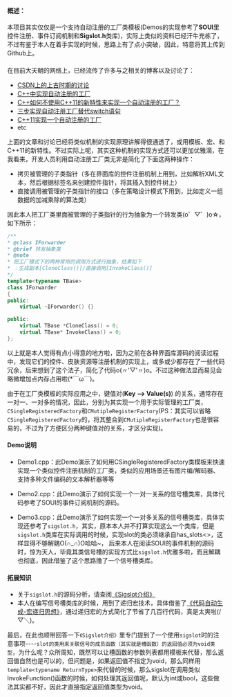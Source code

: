 #### 概述：
本项目其实仅仅是一个支持自动注册的工厂类模板(Demos的实现参考了**SOUI**里控件注册、事件订阅机制和**Sigslot.h**类库)，实际上类似的资料已经汗牛充栋了，不过有鉴于本人在着手实现的时候，思路上有了点小突破，因此，特意将其上传到Github上。

#### 
在目前大天朝的网络上，已经流传了许多与之相关的博客以及讨论了：

 - [CSDN上的上古时期的讨论](http://bbs.csdn.net/topics/190123682)
 - [C++中实现自动注册的工厂](http://blog.csdn.net/zhx6044/article/details/50569482)
 - [C++如何不使用C++11的新特性来实现一个自动注册的工厂？](https://segmentfault.com/q/1010000004914471)
 - [三步实现自动注册工厂替代switch语句](http://blog.csdn.net/to_be_better/article/details/53968737)
 - [C++11实现一个自动注册的工厂](http://www.cnblogs.com/qicosmos/p/5090159.html)
 - etc

上面的文章和讨论已经将类似机制的实现原理讲解得很通透了，或用模板、宏、和C++11的新特性。不过实际上呢，其实这种机制的实现方式还可以更加优雅滴，在我看来，开发人员利用自动注册工厂类无非是简化了下面这两种操作：

 - 拷贝被管理的子类指针（多在界面库的控件注册机制上用到，比如解析XML文本，然后根据标签名来创建控件指针，将其插入到控件树上）
 - 直接调用被管理的子类指针的接口（多在策略设计模式下用到，比如定义一组数据的加减乘除的算法类）

因此本人把工厂类里面被管理的子类指针的行为抽象为一个转发类(o゜▽゜)o☆，如下所示：
```c++
/**
* @class IForwarder
* @brief 转发抽象类
* @note
* 把工厂模式下的两种常用的调用方式进行抽象，结果如下
* ：生成副本[CloneClass()]/直接调用[InvokeClass()]
*/
template<typename TBase>
class IForwarder
{
public:
	virtual ~IForwarder() {}

public:
	virtual TBase *CloneClass() = 0;
	virtual TBase* InvokeClass() = 0;
};
```

以上就是本人觉得有点小得意的地方啦，因为之前在各种界面库源码的阅读过程中，发现它们的控件、皮肤资源等注册机制的实现上，或多或少都存在了一些代码冗余，后来想到了这个法子，简化了代码o(〃'▽'〃)o。不过这种做法显而易见会略微增加点内存占用啦(*￣ω￣)。

由于在工厂类模板的实际应用之中，键值对(**Key --> Value(s)**) 的关系，通常存在一对一、一对多的情况，因此，分别为其实现一个用于实际管理的工厂类，`CSingleRegisteredFactory`和`CMutipleRegisterFactory`(PS：其实可以省略`CSingleRegisteredFactory`的，将其整合到`CMutipleRegisterFactory`也是很容易的，不过为了方便区分两种键值对的关系，才区分实现)。

#### Demo说明
 - Demo1.cpp：此Demo演示了如何用CSingleRegisteredFactory类模板来快速实现一个类似控件注册机制的工厂类，类似的应用场景还有图片编/解码器、支持多种文件编码的文本解析器等等
 - Demo2.cpp：此Demo演示了如何实现一个一对一关系的信号槽类库，具体代码参考了SOUI的事件订阅机制的源码。
 
- Demo3.cpp：此Demo演示了如何实现一个一对多关系的信号槽类库，具体实现还参考了`sigslot.h`，其实，原本本人并不打算实现这么一个类库，但是`sigslot.h`类库在实际调用的时候，实现slot的类必须继承自has_slots<>，这样显得不够解耦O(∩_∩)O哈哈~， 后来本人在阅读SOUI的事件机制的源码时，惊为天人，毕竟其类信号槽的实现方式比`sigslot.h`优雅多啦，而且解耦也彻底，因此借鉴了这个思路撸了一个信号槽类库。

#### 拓展知识
 - 关于`sigslot.h`的源码分析，请查阅[《Sigslot介绍》](http://www.cnblogs.com/kanego/articles/sigslot.html)
 - 本人在编写信号槽类库的时候，用到了递归宏技术，具体借鉴了[《代码自动生成-宏递归思想》](http://www.cppblog.com/kevinlynx/archive/2008/08/20/59451.html)，通过递归宏的方式简化了节省了几百行代码，真是太爽啦(/▽╲)。

最后，在此也顺带回答一下`《Sigslot介绍》`里专门提到了一个使用`sigslot`时的注意事项----`slot的类用来关联信号的成员函数（其实就是槽函数）的返回值必须为void类型`，为什么呢？众所周知，既然可以让槽函数的参数列表都用模板来代替，那么返回值自然也是可以的，但问题是，如果返回值不指定为void，那么同样用`template<typename ReturnType>`来代替的时候，那么sigslot在调用类似InvokeFunction()函数的时候，如何处理其返回值呢，默认为int或bool，这些做法其实都不好，因此才直接指定返回值类型为void。